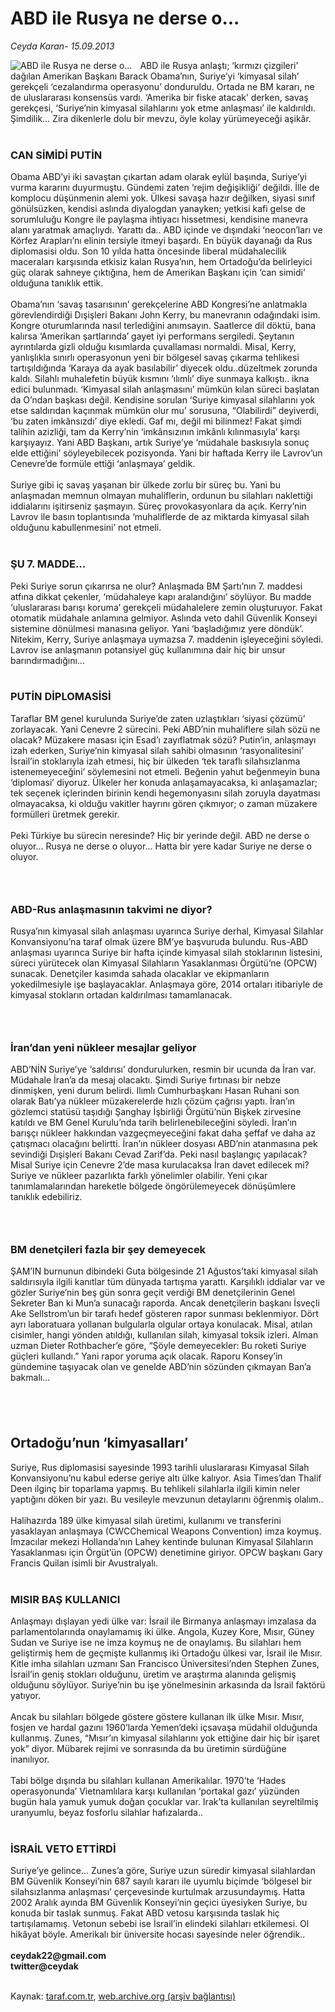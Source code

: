 # ABD ile Rusya ne derse o...

*Ceyda Karan- 15.09.2013*

<div class="yazi"><img align="left" alt="ABD ile Rusya ne derse o..." border="0" src="http://www.taraf.com.tr/fotoraflar/makaleler/abd-ile-rusya-ne-derse-o_5949_orijinal.jpg" style="border-right-width:10px; border-color:#FFFFFF"/>ABD ile Rusya anlaştı; ‘kırmızı çizgileri’ dağılan Amerikan Başkanı Barack Obama’nın, Suriye’yi ‘kimyasal silah’ gerekçeli ‘cezalandırma operasyonu’ donduruldu. Ortada ne BM kararı, ne de uluslararası konsensüs vardı. ‘Amerika bir fiske atacak’ derken, savaş gerekçesi, ‘Suriye’nin kimyasal silahlarını yok etme anlaşması’ ile kaldırıldı. Şimdilik... Zira dikenlerle dolu bir mevzu, öyle kolay yürümeyeceği aşikâr.<br/><br/>
<h3>CAN SİMİDİ PUTİN</h3>Obama ABD’yi iki savaştan çıkartan adam olarak eylül başında, Suriye’yi vurma kararını duyurmuştu. Gündemi zaten ‘rejim değişikliği’ değildi. İlle de komplocu düşünmenin alemi yok. Ülkesi savaşa hazır değilken, siyasi sınıf gönülsüzken, kendisi aslında diyalogdan yanayken; yetkisi kafi gelse de sorumluluğu Kongre ile paylaşma ihtiyacı hissetmesi, kendisine manevra alanı yaratmak amaçlıydı. Yarattı da.. ABD içinde ve dışındaki ‘neocon’ları ve Körfez Arapları’nı elinin tersiyle itmeyi başardı. En büyük dayanağı da Rus diplomasisi oldu. Son 10 yılda hatta öncesinde liberal müdahalecilik maceraları karşısında etkisiz kalan Rusya’nın, hem Ortadoğu’da belirleyici güç olarak sahneye çıktığına, hem de Amerikan Başkanı için ‘can simidi’ olduğuna tanıklık ettik.<br/><br/>Obama’nın ‘savaş tasarısının’ gerekçelerine ABD Kongresi’ne anlatmakla görevlendirdiği Dışişleri Bakanı John Kerry, bu manevranın odağındaki isim. Kongre oturumlarında nasıl terlediğini anımsayın. Saatlerce dil döktü, bana kalırsa ‘Amerikan şartlarında’ gayet iyi performans sergiledi. Şeytanın ayrıntılarda gizli olduğu kısımlarda çuvallaması normaldi. Misal, Kerry, yanlışlıkla sınırlı operasyonun yeni bir bölgesel savaş çıkarma tehlikesi tartışıldığında ‘Karaya da ayak basılabilir’ diyecek oldu..düzeltmek zorunda kaldı. Silahlı muhalefetin büyük kısmını ‘ılımlı’ diye sunmaya kalkıştı.. ikna edici bulunmadı. ‘Kimyasal silah anlaşmasını’ mümkün kılan süreci başlatan da O’ndan başkası değil. Kendisine sorulan ‘Suriye kimyasal silahlarını yok etse saldırıdan kaçınmak mümkün olur mu’ sorusuna, “Olabilirdi” deyiverdi, ‘bu zaten imkânsızdı’ diye ekledi. Gaf mı, değil mi bilinmez! Fakat şimdi talihin azizliği, tam da Kerry’nin ‘imkânsızının imkânlı kılınmasıyla’ karşı karşıyayız. Yani ABD Başkanı, artık Suriye’ye ‘müdahale baskısıyla sonuç elde ettiğini’ söyleyebilecek pozisyonda. Yani bir haftada Kerry ile Lavrov’un Cenevre’de formüle ettiği ‘anlaşmaya’ geldik.<br/><br/>Suriye gibi iç savaş yaşanan bir ülkede zorlu bir süreç bu. Yani bu anlaşmadan memnun olmayan muhaliflerin, ordunun bu silahları naklettiği iddialarını işitirseniz şaşmayın. Süreç provokasyonlara da açık. Kerry’nin Lavrov ile basın toplantısında ‘muhaliflerde de az miktarda kimyasal silah olduğunu kabullenmesini’ not etmeli.<br/><br/>
<h3>ŞU 7. MADDE...</h3>Peki Suriye sorun çıkarırsa ne olur? Anlaşmada BM Şartı’nın 7. maddesi atfına dikkat çekenler, ‘müdahaleye kapı aralandığını’ söylüyor. Bu madde ‘uluslararası barışı koruma’ gerekçeli müdahalelere zemin oluşturuyor. Fakat otomatik müdahale anlamına gelmiyor. Aslında veto dahil Güvenlik Konseyi sistemine dönülmesi manasına geliyor. Yani ‘başladığımız yere döndük’. Nitekim, Kerry, Suriye anlaşmaya uymazsa 7. maddenin işleyeceğini söyledi. Lavrov ise anlaşmanın potansiyel güç kullanımına dair hiç bir unsur barındırmadığını...<br/><br/>
<h3>PUTİN DİPLOMASİSİ</h3>Taraflar BM genel kurulunda Suriye’de zaten uzlaştıkları ‘siyasi çözümü’ zorlayacak. Yani Cenevre 2 sürecini. Peki ABD’nin muhaliflere silah sözü ne olacak? Müzakere masası için Esad’ı zayıflatmak sözü? Putin’in, anlaşmayı izah ederken, Suriye’nin kimyasal silah sahibi olmasının ‘rasyonalitesini’ İsrail’in stoklarıyla izah etmesi, hiç bir ülkeden ‘tek taraflı silahsızlanma istenemeyeceğini’ söylemesini not etmeli. Beğenin yahut beğenmeyin buna ‘diplomasi’ diyoruz. Ülkeler her konuda anlaşamayacaksa, ki anlaşamazlar; tek seçenek içlerinden birinin kendi hegemonyasını silah zoruyla dayatması olmayacaksa, ki olduğu vakitler hayrını gören çıkmıyor; o zaman müzakere formülleri üretmek gerekir.<br/><br/>Peki Türkiye bu sürecin neresinde? Hiç bir yerinde değil. ABD ne derse o oluyor... Rusya ne derse o oluyor... Hatta bir yere kadar Suriye ne derse o oluyor.<br/>
<h3><br/></h3>
<h3>ABD-Rus anlaşmasının takvimi ne diyor?</h3>Rusya’nın kimyasal silah anlaşması uyarınca Suriye derhal, Kimyasal Silahlar Konvansiyonu’na taraf olmak üzere BM’ye başvuruda bulundu. Rus-ABD anlaşması uyarınca Suriye bir hafta içinde kimyasal silah stoklarının listesini, süreci yürütecek olan Kimyasal Silahların Yasaklanması Örgütü’ne (OPCW) sunacak. Denetçiler kasımda sahada olacaklar ve ekipmanların yokedilmesiyle işe başlayacaklar. Anlaşmaya göre, 2014 ortaları itibariyle de kimyasal stokların ortadan kaldırılması tamamlanacak.<br/>
<h3><br/></h3>
<h3>İran’dan yeni nükleer mesajlar geliyor</h3>ABD’NİN Suriye’ye ‘saldırısı’ dondurulurken, resmin bir ucunda da İran var. Müdahale İran’a da mesaj olacaktı. Şimdi Suriye fırtınası bir nebze dinmişken, yeni durum belirdi. Ilımlı Cumhurbaşkanı Hasan Ruhani son olarak Batı’ya nükleer müzakerelerde hızlı çözüm çağrısı yaptı. İran’ın gözlemci statüsü taşıdığı Şanghay İşbirliği Örgütü’nün Bişkek zirvesine katıldı ve BM Genel Kurulu’nda tarih belirlenebileceğini söyledi. İran’ın barışçı nükleer hakkından vazgeçmeyeceğini fakat daha şeffaf ve daha az çatışmacı olacağını belirtti. İran’ın nükleer dosyası ABD’nin atanmasına pek sevindiği Dışişleri Bakanı Cevad Zarif’da. Peki nasıl başlangıç yapılacak? Misal Suriye için Cenevre 2’de masa kurulacaksa İran davet edilecek mi? Suriye ve nükleer pazarlıkta farklı yönelimler olabilir. Yeni çıkar tanımlamalarından hareketle bölgede öngörülemeyecek dönüşümlere tanıklık edebiliriz.<br/>
<h3><br/></h3>
<h3>BM denetçileri fazla bir şey demeyecek</h3>
<p>ŞAM’IN burnunun dibindeki Guta bölgesinde 21 Ağustos’taki kimyasal silah saldırısıyla ilgili kanıtlar tüm dünyada tartışma yarattı. Karşılıklı iddialar var ve gözler Suriye’nin beş gün sonra geçit verdiği BM denetçilerinin Genel Sekreter Ban ki Mun’a sunacağı raporda. Ancak denetçilerin başkanı İsveçli Ake Sellstrom’un bir tarafı hedef gösteren rapor sunması beklenmiyor. Dört ayrı laboratuara yollanan bulgularla olgular ortaya konulacak. Misal, atılan cisimler, hangi yönden atıldığı, kullanılan silah, kimyasal toksik izleri. Alman uzman Dieter Rothbacher’e göre, “Şöyle demeyecekler: Bu roketi Suriye güçleri kullandı.” Yani rapor yoruma açık olacak. Raporu Konsey’in gündemine taşıyacak olan ve genelde ABD’nin sözünden çıkmayan Ban’a bakmalı...</p>
<h2><br/></h2>
<h2>Ortadoğu’nun ‘kimyasalları’<br/></h2>
<p>Suriye, Rus diplomasisi sayesinde 1993 tarihli uluslararası Kimyasal Silah Konvansiyonu’nu kabul ederse geriye altı ülke kalıyor. Asia Times’dan Thalif Deen ilginç bir toparlama yapmış. Bu tehlikeli silahlarla ilgili kimin neler yaptığını döken bir yazı. Bu vesileyle mevzunun detaylarını öğrenmiş olalım..<br/><br/>Halihazırda 189 ülke kimyasal silah üretimi, kullanımı ve transferini yasaklayan anlaşmaya (CWCChemical Weapons Convention) imza koymuş. İmzacılar mekezi Hollanda’nın Lahey kentinde bulunan Kimyasal Silahların Yasaklanması için Örgüt’ün (OPCW) denetimine giriyor. OPCW başkanı Gary Francis Quilan isimli bir Avustralyalı.<br/><br/></p>
<h3>MISIR BAŞ KULLANICI<br/></h3>
<p>Anlaşmayı dışlayan yedi ülke var: İsrail ile Birmanya anlaşmayı imzalasa da parlamentolarında onaylamamış iki ülke. Angola, Kuzey Kore, Mısır, Güney Sudan ve Suriye ise ne imza koymuş ne de onaylamış. Bu silahları hem geliştirmiş hem de geçmişte kullanmış iki Ortadoğu ülkesi var, İsrail ile Mısır. Kitle imha silahları uzmanı San Francisco Üniversitesi’nden Stephen Zunes, İsrail’in geniş stokları olduğunu, üretim ve araştırma alanında gelişmiş olduğunu söylüyor. Suriye’nin bu işe yönelmesinin arkasında da İsrail faktörü yatıyor.<br/><br/>Ancak bu silahları bölgede göstere göstere kullanan ilk ülke Mısır. Mısır, fosjen ve hardal gazını 1960’larda Yemen’deki içsavaşa müdahil olduğunda kullanmış. Zunes, “Mısır’ın kimyasal silahlarını yok ettiğine dair hiç bir işaret yok” diyor. Mübarek rejimi ve sonrasında da bu üretimin sürdüğüne inanılıyor.<br/><br/>Tabi bölge dışında bu silahları kullanan Amerikalılar. 1970’te ‘Hades operasyonunda’ Vietnamlılara karşı kullanılan ‘portakal gazı’ yüzünden bugün hala yamuk yumuk doğan çocuklar var. Irak’ta kullanılan seyreltilmiş uranyumlu, beyaz fosforlu silahlar hafızalarda..<br/><br/></p>
<h3>İSRAİL VETO ETTİRDİ<br/></h3>
<p>Suriye’ye gelince... Zunes’a göre, Suriye uzun süredir kimyasal silahlardan BM Güvenlik Konseyi’nin 687 sayılı kararı ile uyumlu biçimde ‘bölgesel bir silahsızlanma anlaşması’ çerçevesinde kurtulmak arzusundaymış. Hatta 2002 Aralık ayında BM Güvenlik Konseyi’nin geçici üyesiyken Suriye, bu konuda bir taslak sunmuş. Fakat ABD vetosu karşısında taslak hiç tartışılamamış. Vetonun sebebi ise İsrail’in elindeki silahları etkilemesi. Ol hikâyat böyle. Amerikalı bir üniversite hocası sayesinde neler öğrendik..<br/><br/><strong>ceydak22@gmail.com<br/>twitter@ceydak<br/></strong><br/></p>
</div>

Kaynak: [taraf.com.tr](http://www.taraf.com.tr:80/ceyda-karan/makale-abd-ile-rusya-ne-derse-o.htm), [web.archive.org (arşiv bağlantısı)](http://web.archive.org/web/20130916185347/http://www.taraf.com.tr:80/ceyda-karan/makale-abd-ile-rusya-ne-derse-o.htm)

